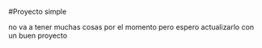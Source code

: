 #Proyecto simple

no va a tener muchas cosas por el momento pero espero actualizarlo con un buen proyecto